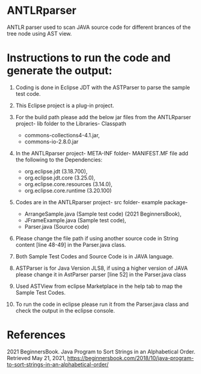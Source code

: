 # ANTLRparser
ANTLR parser used to scan JAVA source code for different brances of the tree node using AST view.

# Instructions to run the code and generate the output:

1. Coding is done in Eclipse JDT with the ASTParser to parse the sample test code.

2. This Eclipse project is a plug-in project.

3. For the build path please add the below jar files from the ANTLRparser project- lib folder to the Libraries- Classpath
   * commons-collections4-4.1.jar,
   * commons-io-2.8.0.jar 

4. In the ANTLRparser project- META-INF folder- MANIFEST.MF file add the following to the Dependencies:

   * org.eclipse.jdt (3.18.700),
   * org.eclipse.jdt.core (3.25.0),
   * org.eclipse.core.resources (3.14.0),
   * org.eclipse.core.runtime (3.20.100)

5. Codes are in the ANTLRparser project- src folder- example package-
    * ArrangeSample.java (Sample test code) (2021 BeginnersBook),
    * JFrameExample.java (Sample test code),
    * Parser.java (Source code)

6. Please change the file path if using another source code in String content [line 48-49] in the Parser.java class.

7. Both Sample Test Codes and Source Code is in JAVA language.

8. ASTParser is for Java Version JLS8, if using a higher version of JAVA please change it in AstParser parser [line 52] in the Parser.java class

9. Used ASTView from eclipse Marketplace in the help tab to map the Sample Test Codes.

10. To run the code in eclipse please run it from the Parser.java class and check the output in the eclipse console.

# References

2021 BeginnersBook. Java Program to Sort Strings in an Alphabetical Order.
Retrieved May 21, 2021, https://beginnersbook.com/2018/10/java-program-to-sort-strings-in-an-alphabetical-order/
